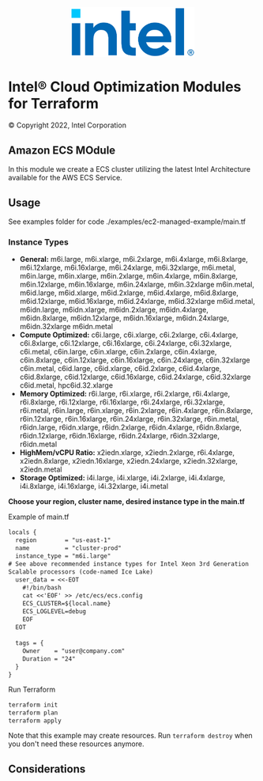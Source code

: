 

<p align="center">
  <img src="https://github.com/intel/terraform-intel-aws-mysql/blob/main/images/logo-classicblue-800px.png?raw=true" alt="Intel Logo" width="250"/>
</p>

# Intel® Cloud Optimization Modules for Terraform

© Copyright 2022, Intel Corporation

## Amazon ECS MOdule
In this module we create a ECS cluster utilizing the latest Intel Architecture available for the AWS ECS Service.  

## Usage

See examples folder for code ./examples/ec2-managed-example/main.tf

### Instance Types
- **General:** m6i.large, m6i.xlarge, m6i.2xlarge, m6i.4xlarge, m6i.8xlarge, m6i.12xlarge, m6i.16xlarge, m6i.24xlarge, m6i.32xlarge, m6i.metal, m6in.large, m6in.xlarge, m6in.2xlarge, m6in.4xlarge, m6in.8xlarge, m6in.12xlarge, m6in.16xlarge, m6in.24xlarge, m6in.32xlarge m6in.metal, m6id.large, m6id.xlarge, m6id.2xlarge, m6id.4xlarge, m6id.8xlarge, m6id.12xlarge, m6id.16xlarge, m6id.24xlarge, m6id.32xlarge m6id.metal, m6idn.large, m6idn.xlarge, m6idn.2xlarge, m6idn.4xlarge, m6idn.8xlarge, m6idn.12xlarge, m6idn.16xlarge, m6idn.24xlarge, m6idn.32xlarge m6idn.metal
- **Compute Optimized:** c6i.large, c6i.xlarge, c6i.2xlarge, c6i.4xlarge, c6i.8xlarge, c6i.12xlarge, c6i.16xlarge, c6i.24xlarge, c6i.32xlarge, c6i.metal, c6in.large, c6in.xlarge, c6in.2xlarge, c6in.4xlarge, c6in.8xlarge, c6in.12xlarge, c6in.16xlarge, c6in.24xlarge, c6in.32xlarge c6in.metal, c6id.large, c6id.xlarge, c6id.2xlarge, c6id.4xlarge, c6id.8xlarge, c6id.12xlarge, c6id.16xlarge, c6id.24xlarge, c6id.32xlarge c6id.metal, hpc6id.32.xlarge
- **Memory Optimized:** r6i.large, r6i.xlarge, r6i.2xlarge, r6i.4xlarge, r6i.8xlarge, r6i.12xlarge, r6i.16xlarge, r6i.24xlarge, r6i.32xlarge, r6i.metal, r6in.large, r6in.xlarge, r6in.2xlarge, r6in.4xlarge, r6in.8xlarge, r6in.12xlarge, r6in.16xlarge, r6in.24xlarge, r6in.32xlarge, r6in.metal, r6idn.large, r6idn.xlarge, r6idn.2xlarge, r6idn.4xlarge, r6idn.8xlarge, r6idn.12xlarge, r6idn.16xlarge, r6idn.24xlarge, r6idn.32xlarge, r6idn.metal
- **HighMem/vCPU Ratio:** x2iedn.xlarge, x2iedn.2xlarge, r6i.4xlarge, x2iedn.8xlarge, x2iedn.16xlarge, x2iedn.24xlarge, x2iedn.32xlarge, x2iedn.metal
- **Storage Optimized:** i4i.large, i4i.xlarge, i4i.2xlarge, i4i.4xlarge, i4i.8xlarge, i4i.16xlarge, i4i.32xlarge, i4i.metal

**Choose your region, cluster name, desired instance type in the main.tf**

Example of main.tf

```hcl
locals {
  region        = "us-east-1"
  name          = "cluster-prod"
  instance_type = "m6i.large"
# See above recommended instance types for Intel Xeon 3rd Generation Scalable processors (code-named Ice Lake)
  user_data = <<-EOT
    #!/bin/bash
    cat <<'EOF' >> /etc/ecs/ecs.config
    ECS_CLUSTER=${local.name}
    ECS_LOGLEVEL=debug
    EOF
  EOT

  tags = {
    Owner    = "user@company.com"
    Duration = "24"
  }
}
```

Run Terraform

```hcl
terraform init  
terraform plan
terraform apply

```

Note that this example may create resources. Run `terraform destroy` when you don't need these resources anymore.

## Considerations  